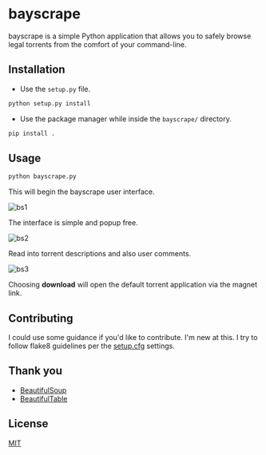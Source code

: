 # bayscrape
bayscrape is a simple Python application that allows you to safely browse legal  torrents from the comfort of your command-line.

## Installation
* Use the `setup.py` file.

```bash
python setup.py install
```

* Use the package manager while inside the  `bayscrape/` directory.

```bash
pip install .
```

## Usage

```bash
python bayscrape.py
```

This will begin the bayscrape user interface.

![bs1](https://i.imgur.com/uhIptOT.png)

The interface is simple and popup free.

![bs2](https://i.imgur.com/XqAiVsT.png)

Read into torrent descriptions and also user comments.

![bs3](https://i.imgur.com/Ex70SVu.png)

Choosing **download** will open the default torrent application via the magnet link.

## Contributing

I could use some guidance if you'd like to contribute. I'm new at this. I try to follow flake8 guidelines per the [setup.cfg](https://github.com/mattshu/bayscrape/blob/main/setup.cfg) settings.

## Thank you

* [BeautifulSoup](https://pypi.org/project/beautifulsoup4/)
* [BeautifulTable](https://github.com/pri22296/beautifultable)

## License
[MIT](https://choosealicense.com/licenses/mit/)
